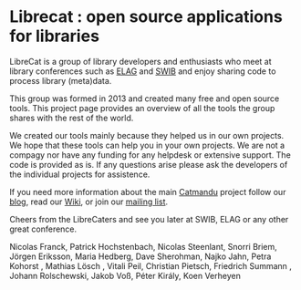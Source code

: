 # Librecat : open source applications for libraries 

LibreCat is a group of library developers and enthusiasts who meet at library conferences such as [ELAG](https://elag.org) and [SWIB](http://swib.org) and enjoy sharing code to process library (meta)data.

This group was formed in 2013 and created many free and open source tools. This project page provides an overview of all the tools the group shares with the rest of the world.

We created our tools mainly because they helped us in our own projects. We hope that these tools can help you in your own projects. We are not a compagy nor have any funding for any helpdesk or extensive support. The code is provided as is. If any questions arise please ask the developers of the individual projects for assistence.

If you need more information about the main [Catmandu](https://metacpan.org/pod/Catmandu) project follow our [blog](https://librecatproject.wordpress.com), read our [Wiki](https://github.com/LibreCat/Catmandu/wiki), or join our [mailing list](https://lists.uni-bielefeld.de/mailman2/cgi/unibi/listinfo/librecat-dev).

Cheers from the LibreCaters and see you later at SWIB, ELAG or any other great conference.

Nicolas Franck, Patrick Hochstenbach, Nicolas Steenlant, Snorri Briem, Jörgen Eriksson, Maria Hedberg, Dave Sherohman, Najko Jahn, Petra Kohorst , Mathias Lösch , Vitali Peil, Christian Pietsch, Friedrich Summann , Johann Rolschewski, Jakob Voß, Péter Király, Koen Verheyen
